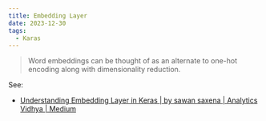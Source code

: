 ```yaml
---
title: Embedding Layer
date: 2023-12-30
tags:
  - Karas
---
```


> Word embeddings can be thought of as an alternate to one-hot encoding along with dimensionality reduction.

See:

- [Understanding Embedding Layer in Keras | by sawan saxena | Analytics Vidhya | Medium](https://medium.com/analytics-vidhya/understanding-embedding-layer-in-keras-bbe3ff1327ce)
